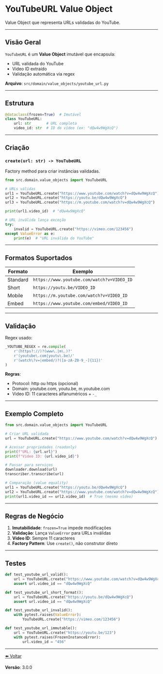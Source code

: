 # YouTubeURL Value Object

Value Object que representa URLs validadas do YouTube.

---

## Visão Geral

`YouTubeURL` é um **Value Object** imutável que encapsula:
- URL validada do YouTube
- Video ID extraído
- Validação automática via regex

**Arquivo**: `src/domain/value_objects/youtube_url.py`

---

## Estrutura

```python
@dataclass(frozen=True)  # Imutável
class YouTubeURL:
    url: str       # URL completa
    video_id: str  # ID do vídeo (ex: "dQw4w9WgXcQ")
```

---

## Criação

### `create(url: str) -> YouTubeURL`
Factory method para criar instâncias validadas.

```python
from src.domain.value_objects import YouTubeURL

# URLs válidas
url1 = YouTubeURL.create("https://www.youtube.com/watch?v=dQw4w9WgXcQ")
url2 = YouTubeURL.create("https://youtu.be/dQw4w9WgXcQ")
url3 = YouTubeURL.create("https://m.youtube.com/watch?v=dQw4w9WgXcQ")

print(url1.video_id)  # "dQw4w9WgXcQ"

# URL inválida lança exceção
try:
    invalid = YouTubeURL.create("https://vimeo.com/123456")
except ValueError as e:
    print(e)  # "URL inválida do YouTube"
```

---

## Formatos Suportados

| Formato | Exemplo |
|---------|---------|
| Standard | `https://www.youtube.com/watch?v=VIDEO_ID` |
| Short | `https://youtu.be/VIDEO_ID` |
| Mobile | `https://m.youtube.com/watch?v=VIDEO_ID` |
| Embed | `https://www.youtube.com/embed/VIDEO_ID` |

---

## Validação

Regex usado:
```python
_YOUTUBE_REGEX = re.compile(
    r'(https?://)?(www\.|m\.)?'
    r'(youtube\.com|youtu\.be)/'
    r'(watch\?v=|embed/)?([a-zA-Z0-9_-]{11})'
)
```

**Regras**:
- Protocol: http ou https (opcional)
- Domain: youtube.com, youtu.be, m.youtube.com
- Video ID: 11 caracteres alfanuméricos + `-_`

---

## Exemplo Completo

```python
from src.domain.value_objects import YouTubeURL

# Criar URL validada
url = YouTubeURL.create("https://www.youtube.com/watch?v=dQw4w9WgXcQ")

# Acessar propriedades (readonly)
print(f"URL: {url.url}")
print(f"Video ID: {url.video_id}")

# Passar para serviços
downloader.download(url)
transcriber.transcribe(url)

# Comparação (value equality)
url1 = YouTubeURL.create("https://youtu.be/dQw4w9WgXcQ")
url2 = YouTubeURL.create("https://www.youtube.com/watch?v=dQw4w9WgXcQ")
print(url1.video_id == url2.video_id)  # True (mesmo vídeo)
```

---

## Regras de Negócio

1. **Imutabilidade**: `frozen=True` impede modificações
2. **Validação**: Lança `ValueError` para URLs inválidas
3. **Video ID**: Sempre 11 caracteres
4. **Factory Pattern**: Use `create()`, não construtor direto

---

## Testes

```python
def test_youtube_url_valid():
    url = YouTubeURL.create("https://www.youtube.com/watch?v=dQw4w9WgXcQ")
    assert url.video_id == "dQw4w9WgXcQ"

def test_youtube_url_short_format():
    url = YouTubeURL.create("https://youtu.be/dQw4w9WgXcQ")
    assert url.video_id == "dQw4w9WgXcQ"

def test_youtube_url_invalid():
    with pytest.raises(ValueError):
        YouTubeURL.create("https://vimeo.com/123456")

def test_youtube_url_immutable():
    url = YouTubeURL.create("https://youtu.be/123")
    with pytest.raises(FrozenInstanceError):
        url.video_id = "456"
```

---

[⬅️ Voltar](../README.md)

**Versão**: 3.0.0